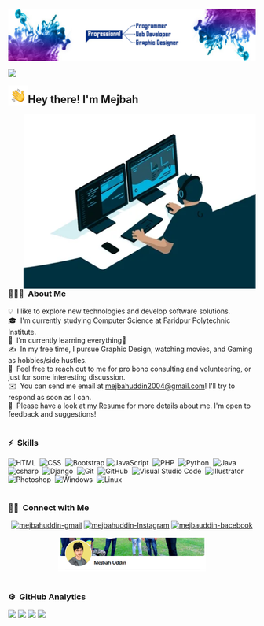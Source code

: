 ![Aditya Vikram Singh Banner](https://github.com/mejbauddin/mejbauddin/blob/main/mejbahuddin%20cover.jpg?raw=true)
<p align="center">

![](http://github-profile-summary-cards.vercel.app/api/cards/profile-details?username=mejbauddin&theme=2077)

</p>
<img alt="Night Coding" src="https://github.com/mejbauddin/mejbauddin/blob/main/mejbah.gif?raw=true" width='40' align="left"/><h2>Hey there! I'm Mejbah</h2>

<img alt="Night Coding" src="https://github.com/mejbauddin/mejbauddin/blob/main/hardwork.webp" align="right" height="355px"/>
<!-- ## 👋 &nbsp;Hey there! I'm Mejbah -->

### 🤵🏻‍💻 &nbsp;About Me

💡 &nbsp;I like to explore new technologies and develop software solutions.\
🎓 &nbsp;I'm currently studying Computer Science at Faridpur Polytechnic Institute.\
🌱 &nbsp;I’m currently learning everything🧐\
✍️ &nbsp;In my free time, I pursue Graphic Design, watching movies, and Gaming as hobbies/side hustles.\
💬 &nbsp;Feel free to reach out to me for pro bono consulting and volunteering, or just for some interesting discussion.\
✉️ &nbsp;You can send me email at mejbahuddin2004@gmail.com! I'll try to respond as soon as I can.\
📄 &nbsp;Please have a look at my [Resume](#) for more details about me. I'm open to feedback and suggestions!


<h1></h1>

### ⚡ &nbsp;Skills

![HTML](https://img.shields.io/badge/-HTML-05122A?style=flat&logo=HTML5)&nbsp;
![CSS](https://img.shields.io/badge/-CSS-05122A?style=flat&logo=CSS3&logoColor=1572B6)&nbsp;
![Bootstrap](https://img.shields.io/badge/-Bootstrap-05122A?style=flat&logo=bootstrap&logoColor=563D7C)
![JavaScript](https://img.shields.io/badge/-JavaScript-05122A?style=flat&logo=javascript)&nbsp;
![PHP](https://img.shields.io/badge/-PHP-05122A?style=flat&logo=php)&nbsp;
![Python](https://img.shields.io/badge/-Python-05122A?style=flat&logo=python)&nbsp;
![Java](https://img.shields.io/badge/-Java-05122A?style=flat&logo=java&logoColor=FFA518)&nbsp;
![csharp](https://img.shields.io/badge/-Csharp-05122A?style=flat&logo=csharp&logoColor=A8B9CC)&nbsp;
![Django](https://img.shields.io/badge/-Django-05122A?style=flat&logo=django&logoColor=092E20)&nbsp;
![Git](https://img.shields.io/badge/-Git-05122A?style=flat&logo=git)&nbsp;
![GitHub](https://img.shields.io/badge/-GitHub-05122A?style=flat&logo=github)&nbsp;
![Visual Studio Code](https://img.shields.io/badge/-Visual%20Studio%20Code-05122A?style=flat&logo=visual-studio-code&logoColor=007ACC)&nbsp;
![Illustrator](https://img.shields.io/badge/-Illustrator-05122A?style=flat&logo=adobe-illustrator)&nbsp;
![Photoshop](https://img.shields.io/badge/-Photoshop-05122A?style=flat&logo=adobe-photoshop)&nbsp;
![Windows](https://img.shields.io/badge/-Windows-05122A?style=flat&logo=windows)&nbsp;
![Linux](https://img.shields.io/badge/-Linux-05122A?style=flat&logo=linux)&nbsp;

<h1></h1>

### 🤝🏻 &nbsp;Connect with Me

<div align="center">   
    <a href="mailto:mejbahuddin2004@gmail.com" target="_blank"><img src="https://img.shields.io/badge/-Email-141321?style=for-the-badge&logo=gmail&logoColor=fcee0c" alt="mejbahuddin-gmail"></a>
    <a href="https://www.Instagram.com/#/" target="_blank"><img src="https://img.shields.io/badge/Instagram-141321?style=for-the-badge&logo=instagram&logoColor=fcee0c" alt="mejbahuddin-Instagram"></a>
    <a href="https://www.facebook.com/mejbah.uddin.profile" target="_blank"><img src="https://img.shields.io/badge/Facebook-141321?style=for-the-badge&logo=facebook&logoColor=fcee0c" alt="mejbauddin-bacebook"></a>
    <br><br>
    <img alt="majbahuddin-Facebook" src="https://github.com/mejbauddin/mejbauddin/blob/main/facebook.png?raw=true" width="300px"/>
</div>

<!--
<p align="center">
<a href="https://linkedin.com/in/majbauddin"><img src="https://img.shields.io/badge/-Aditya%20Vikram%20Singh-0077B5?style=flat&logo=Linkedin&logoColor=white"/></a>
<a href="mailto:avsingh@umass.edu"><img src="https://img.shields.io/badge/-avsingh@umass.edu-D14836?style=flat&logo=Gmail&logoColor=white"/></a>
<a href="https://instagram.com/majbauddin"><img src="https://img.shields.io/badge/-@adityavs__-E4405F?style=flat&logo=Instagram&logoColor=white"/></a>
<a href="https://facebook.com/mejbah.uddin.profile"><img src="https://img.shields.io/badge/-@AVS1508-1877F2?style=flat&logo=Facebook&logoColor=white"/></a>
<a href="https://www.pinterest.ca/AVS1508"><img src="https://img.shields.io/badge/-@AVS1508-BD081C?style=flat&logo=Pinterest&logoColor=white"/></a>
<a href="https://www.behance.net/AVS1508"><img src="https://img.shields.io/badge/-@AVS1508-1769FF?style=flat&logo=Behance&logoColor=white"/></a>
</p>
-->

<h1></h1>

### ⚙️ &nbsp;GitHub Analytics


<!--
<p align="center">
<a href="https://github.com/mejbauddin">
  <img height="180em" src="https://github-readme-stats-eight-theta.vercel.app/api?username=mejbauddin&show_icons=true&theme=radical&include_all_commits=true&count_private=true"/>
  <img height="180em" src="https://github-readme-stats-eight-theta.vercel.app/api/top-langs/?username=mejbauddin&layout=compact&langs_count=8&theme=radical"/>
</a>
</p>
-->


<p style="text-align: center">

![](http://github-profile-summary-cards.vercel.app/api/cards/stats?username=mejbauddin&theme=2077)
![](http://github-profile-summary-cards.vercel.app/api/cards/productive-time?username=mejbauddin&theme=2077&utcOffset=8)
![](http://github-profile-summary-cards.vercel.app/api/cards/repos-per-language?username=mejbauddin&theme=2077)
![](http://github-profile-summary-cards.vercel.app/api/cards/most-commit-language?username=mejbauddin&theme=2077)

</p>
